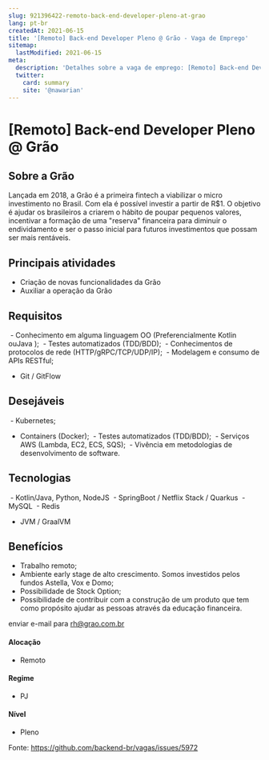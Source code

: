 ```yaml
---
slug: 921396422-remoto-back-end-developer-pleno-at-grao
lang: pt-br
createdAt: 2021-06-15
title: '[Remoto] Back-end Developer Pleno @ Grão - Vaga de Emprego'
sitemap:
  lastModified: 2021-06-15
meta:
  description: 'Detalhes sobre a vaga de emprego: [Remoto] Back-end Developer Pleno @ Grão'
  twitter:
    card: summary
    site: '@nawarian'
---
```


# [Remoto] Back-end Developer Pleno @ Grão

## Sobre a Grão
Lançada em 2018, a Grão é a primeira fintech a viabilizar o micro investimento no Brasil. Com ela é possível investir a partir de R$1. O objetivo é ajudar os brasileiros a criarem o hábito de poupar pequenos valores, incentivar a formação de uma "reserva" financeira para diminuir o endividamento e ser o passo inicial para futuros investimentos que possam ser mais rentáveis. 

## Principais atividades
 - Criação de novas funcionalidades da Grão
 - Auxiliar a operação da Grão

## Requisitos
 - Conhecimento em alguma linguagem OO (Preferencialmente Kotlin ouJava );
 - Testes automatizados (TDD/BDD);
 - Conhecimentos de protocolos de rede (HTTP/gRPC/TCP/UDP/IP);
 - Modelagem e consumo de APIs RESTful;
 - Git / GitFlow

## Desejáveis
 - Kubernetes;
 - Containers (Docker);
 - Testes automatizados (TDD/BDD);
 - Serviços AWS (Lambda, EC2, ECS, SQS);
 - Vivência em metodologias de desenvolvimento de software.

## Tecnologias
 - Kotlin/Java, Python, NodeJS
 - SpringBoot / Netflix Stack / Quarkus
 - MySQL
 - Redis
 - JVM / GraalVM

## Benefícios
- Trabalho remoto;
- Ambiente early stage de alto crescimento. Somos investidos pelos fundos Astella, Vox e Domo;
- Possibilidade de Stock Option;
- Possibilidade de contribuir com a construção de um produto que tem como propósito ajudar as pessoas através da educação financeira.

enviar e-mail para rh@grao.com.br

#### Alocação
- Remoto

#### Regime
- PJ

#### Nível
- Pleno


Fonte: https://github.com/backend-br/vagas/issues/5972